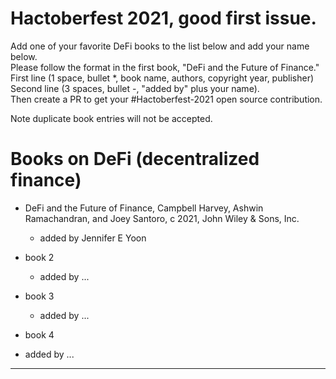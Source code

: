 # Hactoberfest 2021, good first issue.  

Add one of your favorite DeFi books to the list below and add your name below.  
Please follow the format in the first book, "DeFi and the Future of Finance."  
First line (1 space, bullet \*, book name, authors, copyright year, publisher)
Second line (3 spaces, bullet \-, "added by" plus your name).  
Then create a PR to get your \#Hactoberfest-2021 open source contribution.  

Note duplicate book entries will not be accepted.  

# Books on DeFi (decentralized finance)  

 * DeFi and the Future of Finance, Campbell Harvey, Ashwin Ramachandran, and Joey Santoro, c 2021, John Wiley & Sons, Inc.  
   - added by Jennifer E Yoon 
   
 * book 2  
   - added by ...  
   
 * book 3 
   - added by ...  

 * book 4 
  - added by ...  




----  








